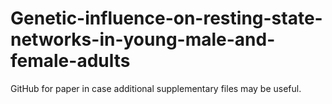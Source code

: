 # Genetic-influence-on-resting-state-networks-in-young-male-and-female-adults
GitHub for paper in case additional supplementary files may be useful. 
